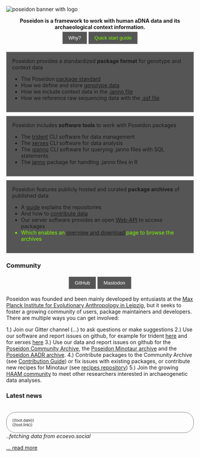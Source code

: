 ![poseidon banner with logo](_media/Poseidon-Logo-WaterGraphicLrg.png)

<center>
<b>Poseidon is a framework to work with human aDNA data and its archaeological context information.</b>
</center>

<div id="landingPageButtonsOuter">
  <div id="landingPageButtonsInner">
    <button onclick="window.open(
      '#/background',
      '_blank');;"
      class="button">
      <span>
        <i class="fa fa-question-circle" aria-hidden="true"></i> Why?
      </span>
    </button>
    <button onclick="window.open(
      '#/getting_started',
      '_blank');;"
      class="button">
      <span style="color: #7CFC00">
        <i class="fa fa-play-circle" aria-hidden="true"></i> Quick start guide
      </span>
    </button>
  </div>
</div>

<style>
  #landingPageButtonsOuter {
    width:100%
  }
  #landingPageButtonsInner {
    display: table;
    margin: 0 auto;
  }
  .button {
    color: white;
    background-color: #555555;
    border: 1px solid;
    border-color: grey;
    padding: 8px 15px;
    text-align: center;
    margin: 4px 2px;
    cursor: pointer;
    transition: all 0.5s;
  }
  .button span {
    cursor: pointer;
    display: inline-block;
    position: relative;
    transition: 0.5s;
  }
  .button span:after {
    content: '\00bb';
    position: absolute;
    opacity: 0;
    top: 0;
    right: -20px;
    transition: 0.5s;
  }
  .button:hover span {
    padding-right: 25px;
  }
  .button:hover span:after {
    opacity: 1;
    right: 0;
  }
</style>

<br>

<div class="grid-container">
  <div class="grid-element">
    <div class="grid-symbol"><i class="fas fa-clipboard-list" aria-hidden="true"></i></div>
    Poseidon provides a standardized <b>package format</b> for genotype and context data
    <ul>
      <li>The Poseidon <a href="#standard">package standard</a></li>
      <li>How we define and store <a href="#genotype_data">genotype data</a></li>
      <li>How we include context data in the <a href="#janno_details">.janno file</a></li>
      <li>How we reference raw sequencing data with the <a href="#ssf_details">.ssf file</a></li>
    </ul> 
  </div>
  <div class="grid-element">
    <div class="grid-symbol"><i class="fas fa-tools" aria-hidden="true"></i></div>
    Poseidon includes <b>software tools</b> to work with Poseidon packages
    <ul>
      <li>The <a href="#trident">trident</a> CLI software for data management</li>
      <li>The <a href="#xerxes">xerxes</a> CLI software for data analysis</li>
      <li>The <a href="#qjanno">qjanno</a> CLI software for querying .janno files with SQL statements</li>
      <li>The <a href="#janno_r_package">janno</a> package for handling .janno files in R</li>
    </ul>
  </div>
  <div class="grid-element">
    <div class="grid-symbol"><i class="fas fa-download" aria-hidden="true"></i></div>
    Poseidon features publicly hosted and curated <b>package archives</b> of published data
    <ul>
      <li>A <a href="#archive_overview">guide</a> explains the repositories</li>
      <li>And how to <a href="#archive_submission_guide">contribute data</a></li>
      <li>Our server software provides an open <a href="#web_api">Web-API</a> to access packages</li>
      <li style="color: #7CFC00">Which enables an <a href="#archive_explorer">overview and download</a> page to browse the archives</li>
    </ul>
  </div>
</div>

<style>
  .grid-container{
    display: grid;
    grid-template-columns: repeat( auto-fit, minmax(250px, 1fr) );
    grid-gap: 10px;
  }
  .grid-element{
    background-color: #555555;
    border: 1px solid;
    border-color: grey;
    text-align: left;
    padding: 15px;
  }
  .grid-symbol {
    text-align: center;
    font-size: 30px;
  }
</style>

### Community

<div id="landingPageButtonsOuter">
  <div id="landingPageButtonsInner">
    <button onclick="window.open(
      'https://github.com/poseidon-framework',
      '_blank');;"
      class="button">
      <span>
        <i class="fab fa-github" aria-hidden="true"></i> GitHub
      </span>
    </button>
    <button onclick="window.open(
      'https://ecoevo.social/@poseidon',
      '_blank');;"
      class="button">
      <span>
        <i class="fab fa-mastodon" aria-hidden="true"></i> Mastodon
      </span>
    </button>
  </div>
</div>

Poseidon was founded and been mainly developed by entusiasts at the [Max Planck Institute for Evolutionary Anthropology in Leipzig](https://www.eva.mpg.de/archaeogenetics/projects/poseidon/), but it seeks to foster a growing community of users, package maintainers and developers. There are multiple ways you can get involved:

1.) Join our Gitter channel (...) to ask questions or make suggestions
2.) Use our software and report issues on github, for example for trident [here](https://github.com/poseidon-framework/poseidon-hs/issues) and for xerxes [here](https://github.com/poseidon-framework/poseidon-analysis-hs/issues)
3.) Use our data and report issues on github for the [Poseidon Community Archive](https://github.com/poseidon-framework/community-archive/issues), the [Poseidon Minotaur archive](https://github.com/poseidon-framework/minotaur-archive/issues) and the [Poseidon AADR archive](https://github.com/poseidon-framework/aadr-archive/issues).
4.) Contribute packages to the Community Archive (see [Contribution Guide](archive_submission_guide.md)) or fix issues with existing packages, or contribute new recipes for Minotaur (see [recipes repository](https://github.com/poseidon-framework/minotaur-recipes))
5.) Join the growing [HAAM community](https://haam-community.github.io) to meet other researchers interested in archaeogenetic data analyses.

### Latest news

<br>

<script>
  Vue.createApp({
    data () {
     return {
        toots: null
      }
    },
    async mounted () {
      const rssResponse = await fetch(
        "https://ecoevo.social/@poseidon.rss"
      );
      const rssData = await rssResponse.text();
      this.toots = this.parseRSS(rssData);
    },
    methods: {
      parseRSS(xmlString) {
        const parser = new DOMParser();
        const xmlDoc = parser.parseFromString(xmlString, 'text/xml');
        const items = xmlDoc.querySelectorAll('item');
        const itemArray = Array.from(items).slice(0, 3);
        const parsedItems = [];
        itemArray.forEach((item) => {
          const dateElement = item.querySelector('pubDate');
          const linkElement = item.querySelector('link');
          const descriptionElement = item.querySelector('description');
          if (dateElement && linkElement && descriptionElement) {
            const date = dateElement.textContent;
            const link = linkElement.textContent;
            const description = descriptionElement.textContent;
            parsedItems.push({
              date,
              link,
              description,
            });
          }
        });

        return parsedItems;
      }
    }
  }).mount('#tootViewer');
</script>

<div id="tootViewer">

  <div v-if="toots">
    <div class="grid-container">
      <div class="news-grid-element" v-for="toot in toots">
        <div class="news-small-text"><i class="fab fa-mastodon" aria-hidden="true"></i> {{toot.date}}</div>
        <div class="news-small-text"><a :href=toot.link> {{toot.link}}</a></div>
        <div v-html="toot.description"></div>
      </div>
    </div>
  </div>
  
  <div v-else><i>..fetching data from ecoevo.social</i></div>

</div>

[... read more](news.md)

<style>
  .news-grid-element{
    border-radius: 25px;
    border: 1px solid;
    border-color: grey;
    text-align: left;
    padding: 15px;
    overflow-wrap: break-word;
  }
  .news-small-text{
    font-size: 10px;
  }
</style>